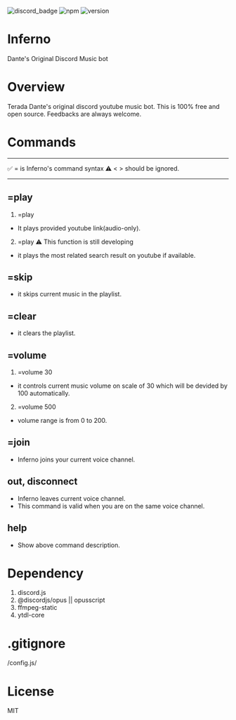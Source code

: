 ![discord_badge](https://badgen.net/badge/icon/discord?icon=discord&label)
![npm](https://badgen.net/badge/npm/v6.13.4/green)
![version](https://badgen.net/badge/version/beta/blue)

# Inferno
Dante's Original Discord Music bot

# Overview
Terada Dante's original discord youtube music bot. This is 100% free and open source. Feedbacks are always welcome.

# Commands
---

✅ = is Inferno's command syntax
⚠ < > should be ignored.

---

## =play
1. =play <Youtube-link>
- It plays provided youtube link(audio-only).

2. =play <word>
⚠ This function is still developing
- it plays the most related search result on youtube if available.


## =skip
- it skips current music in the playlist.

## =clear
- it clears the playlist.

## =volume
1. =volume 30
- it controls current music volume on scale of 30 which will be devided by 100 automatically.

2. =volume 500
- volume range is from 0 to 200.

## =join
- Inferno joins your current voice channel. 

## out, disconnect
- Inferno leaves current voice channel.
- This command is valid when you are on the same voice channel.

## help
- Show above command description.

# Dependency
1. discord.js
2. @discordjs/opus || opusscript
3. ffmpeg-static
4. ytdl-core

# .gitignore
/config.js/

# License 
MIT